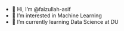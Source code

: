 - 👋 Hi, I’m @faizullah-asif
- 👀 I’m interested in Machine Learning
- 🌱 I’m currently learning Data Science at DU

<!---
faizullah-asif/faizullah-asif is a ✨ special ✨ repository because its `README.md` (this file) appears on your GitHub profile.
You can click the Preview link to take a look at your changes.
--->
